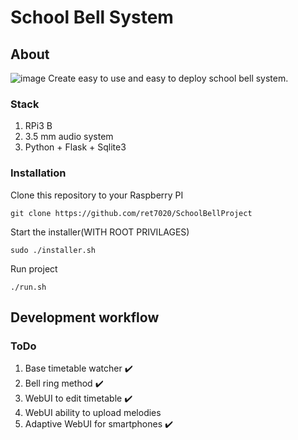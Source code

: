 # School Bell System
## About
![image](https://user-images.githubusercontent.com/55328925/192607462-cd2e86d0-51f6-4301-b7c3-0341b899c6db.png)
Create easy to use and easy to deploy school bell system.

### Stack
1. RPi3 B
2. 3.5 mm audio system
3. Python + Flask + Sqlite3
### Installation
Clone this repository to your Raspberry PI</br>
```
git clone https://github.com/ret7020/SchoolBellProject
```
Start the installer(WITH ROOT PRIVILAGES)</br>
```
sudo ./installer.sh
```
Run project</br>
```
./run.sh
```

## Development workflow
### ToDo
1. Base timetable watcher :heavy_check_mark:
2. Bell ring method :heavy_check_mark:
3. WebUI to edit timetable :heavy_check_mark:
4. WebUI ability to upload melodies
5. Adaptive WebUI for smartphones :heavy_check_mark:

